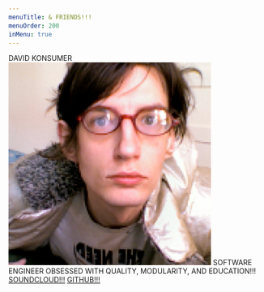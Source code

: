 ```yaml
---
menuTitle: & FRIENDS!!!
menuOrder: 200
inMenu: true
---
```


DAVID KONSUMER
![Davide Konsumer](assets/Konsumer.png)
SOFTWARE ENGINEER OBSESSED WITH QUALITY, MODULARITY, AND EDUCATION!!!
[SOUNDCLOUD!!!](http://www.soundcloud.com/deadkonsumer) [GITHUB!!!](http://github.com/konsumer)
